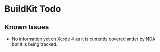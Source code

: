 
# BuildKit Todo

## Known Issues

 * No information yet on Xcode 4 as it is currently covered under by NDA but it is being tracked.